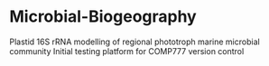 # Microbial-Biogeography
Plastid 16S rRNA modelling of regional phototroph marine microbial community 
Initial testing platform for COMP777 version control

